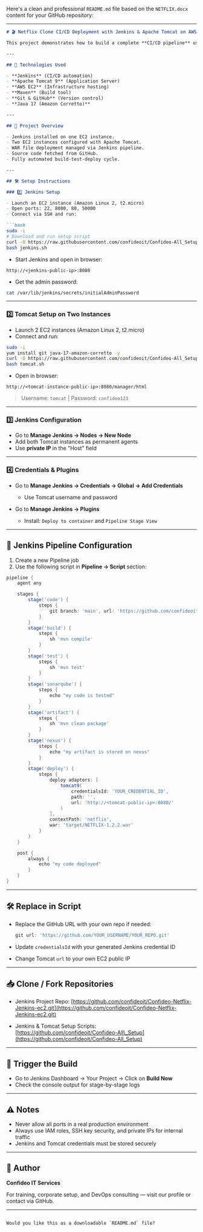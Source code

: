 Here's a clean and professional `README.md` file based on the `NETFLIX.docx` content for your GitHub repository:

---

````markdown
# 🎬 Netflix Clone CI/CD Deployment with Jenkins & Apache Tomcat on AWS

This project demonstrates how to build a complete **CI/CD pipeline** using **Jenkins** and **Apache Tomcat** on **AWS EC2** instances to automate the deployment of a Netflix clone Java web application. This setup leverages DevOps best practices for continuous integration and delivery.

---

## 🔧 Technologies Used

- **Jenkins** (CI/CD automation)
- **Apache Tomcat 9** (Application Server)
- **AWS EC2** (Infrastructure hosting)
- **Maven** (Build tool)
- **Git & GitHub** (Version control)
- **Java 17 (Amazon Corretto)**

---

## 📌 Project Overview

- Jenkins installed on one EC2 instance.
- Two EC2 instances configured with Apache Tomcat.
- WAR file deployment managed via Jenkins pipeline.
- Source code fetched from GitHub.
- Fully automated build-test-deploy cycle.

---

## 🛠️ Setup Instructions

### 1️⃣ Jenkins Setup

- Launch an EC2 instance (Amazon Linux 2, t2.micro)
- Open ports: 22, 8080, 80, 50000
- Connect via SSH and run:

```bash
sudo -i
# Download and run setup script
curl -O https://raw.githubusercontent.com/confideoit/Confideo-All_Setup/main/jenkins.sh
bash jenkins.sh
````

* Start Jenkins and open in browser:

```
http://<jenkins-public-ip>:8080
```

* Get the admin password:

```bash
cat /var/lib/jenkins/secrets/initialAdminPassword
```

---

### 2️⃣ Tomcat Setup on Two Instances

* Launch 2 EC2 instances (Amazon Linux 2, t2.micro)
* Connect and run:

```bash
sudo -i
yum install git java-17-amazon-corretto -y
curl -O https://raw.githubusercontent.com/confideoit/Confideo-All_Setup/main/tomcat.sh
bash tomcat.sh
```

* Open in browser:

```
http://<tomcat-instance-public-ip>:8080/manager/html
```

> Username: `tomcat` | Password: `confideo123`

---

### 3️⃣ Jenkins Configuration

* Go to **Manage Jenkins → Nodes → New Node**
* Add both Tomcat instances as permanent agents
* Use **private IP** in the "Host" field

---

### 4️⃣ Credentials & Plugins

* Go to **Manage Jenkins → Credentials → Global → Add Credentials**

  * Use Tomcat username and password
* Go to **Manage Jenkins → Plugins**

  * Install: `Deploy to container` and `Pipeline Stage View`

---

## 🧪 Jenkins Pipeline Configuration

1. Create a new Pipeline job
2. Use the following script in **Pipeline → Script** section:

```groovy
pipeline {
    agent any

    stages {
        stage('code') {
            steps {
                git branch: 'main', url: 'https://github.com/confideoit/Confideo-Netflix-Jenkins-ec2.git'
            }
        }
        stage('build') {
            steps {
                sh 'mvn compile'
            }
        }
        stage('test') {
            steps {
                sh 'mvn test'
            }
        }
        stage('sonarqube') {
            steps {
                echo "my code is tested"
            }
        }
        stage('artifact') {
            steps {
                sh 'mvn clean package'
            }
        }
        stage('nexus') {
            steps {
                echo "my artifact is stored on nexus"
            }
        }
        stage('deploy') {
            steps {
                deploy adapters: [
                    tomcat9(
                        credentialsId: 'YOUR_CREDENTIAL_ID',
                        path: '',
                        url: 'http://<tomcat-public-ip>:8080/'
                    )
                ],
                contextPath: 'netflix',
                war: 'target/NETFLIX-1.2.2.war'
            }
        }
    }

    post {
        always {
            echo "my code deployed"
        }
    }
}
```

---

## 🛠 Replace in Script

* Replace the GitHub URL with your own repo if needed:

  ```groovy
  git url: 'https://github.com/YOUR_USERNAME/YOUR_REPO.git'
  ```
* Update `credentialsId` with your generated Jenkins credential ID
* Change Tomcat `url` to your own EC2 public IP

---

## 📥 Clone / Fork Repositories

* Jenkins Project Repo:
  [https://github.com/confideoit/Confideo-Netflix-Jenkins-ec2.git](https://github.com/confideoit/Confideo-Netflix-Jenkins-ec2.git)

* Jenkins & Tomcat Setup Scripts:
  [https://github.com/confideoit/Confideo-All\_Setup](https://github.com/confideoit/Confideo-All_Setup)

---

## 🧪 Trigger the Build

* Go to Jenkins Dashboard → Your Project → Click on **Build Now**
* Check the console output for stage-by-stage logs

---

## ⚠️ Notes

* Never allow all ports in a real production environment
* Always use IAM roles, SSH key security, and private IPs for internal traffic
* Jenkins and Tomcat credentials must be stored securely

---

## 💼 Author

**Confideo IT Services**

For training, corporate setup, and DevOps consulting — visit our profile or contact via GitHub.

---

```

Would you like this as a downloadable `README.md` file?
```
